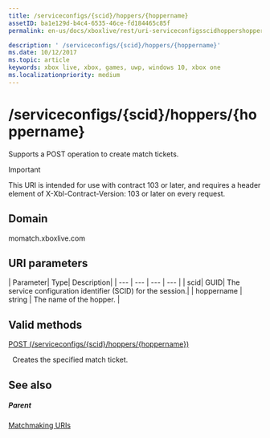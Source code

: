```yaml
---
title: /serviceconfigs/{scid}/hoppers/{hoppername}
assetID: ba1e129d-b4c4-6535-46ce-fd184465c85f
permalink: en-us/docs/xboxlive/rest/uri-serviceconfigsscidhoppershoppername.html

description: ' /serviceconfigs/{scid}/hoppers/{hoppername}'
ms.date: 10/12/2017
ms.topic: article
keywords: xbox live, xbox, games, uwp, windows 10, xbox one
ms.localizationpriority: medium
---
```

# /serviceconfigs/{scid}/hoppers/{hoppername}

Supports a POST operation to create match tickets.

> [!IMPORTANT]
> This URI is intended for use with contract 103 or later, and requires a header element of X-Xbl-Contract-Version: 103 or later on every request.

<a id="ID4ER"></a>


## Domain
momatch.xboxlive.com  
<a id="ID4EW"></a>


## URI parameters

| Parameter| Type| Description|
| --- | --- | --- | --- |
| scid| GUID| The service configuration identifier (SCID) for the session.|
| hoppername | string | The name of the hopper. |

<a id="ID4E2B"></a>


## Valid methods

[POST (/serviceconfigs/{scid}/hoppers/{hoppername})](uri-serviceconfigsscidhoppershoppernamepost.md)

&nbsp;&nbsp;Creates the specified match ticket.

<a id="ID4EFC"></a>


## See also

<a id="ID4EHC"></a>


##### Parent  

[Matchmaking URIs](atoc-reference-matchtickets.md)

